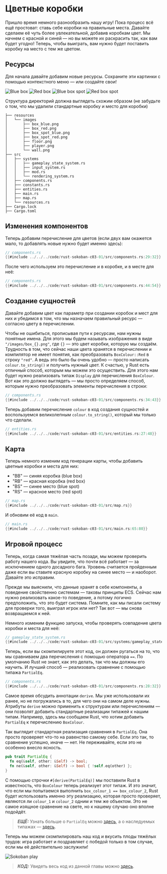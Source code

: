 # Цветные коробки

Пришло время немного разнообразить нашу игру! Пока процесс всё ещё простоват: ставь себе коробки на правильные места. Давайте сделаем её чуть более увлекательной, добавив коробкам цвет. Мы начнем с красной и синей — но вы можете их раскрасить так, как вам будет угодно! Теперь, чтобы выиграть, вам нужно будет поставить коробку на место с тем же цветом.

## Ресурсы

Для начала давайте добавим новые ресурсы. Сохраните эти картинки с помощью контекстного меню — или создайте свои!

![Blue box](./images/box_blue.png) ![Red box](./images/box_red.png) ![Blue box spot](./images/box_spot_blue.png) ![Red box spot](./images/box_spot_red.png)

Структура директорий должна выглядеть схожим образом (не забудьте о том, что мы удалили стандартные коробку и место для коробки)

```
├── resources
│   └── images
│       ├── box_blue.png
│       ├── box_red.png
│       ├── box_spot_blue.png
│       ├── box_spot_red.png
│       ├── floor.png
│       ├── player.png
│       └── wall.png
├── src
│   ├── systems
│   │   ├── gameplay_state_system.rs
│   │   ├── input_system.rs
│   │   ├── mod.rs
│   │   └── rendering_system.rs
│   ├── components.rs
│   ├── constants.rs
│   ├── entities.rs
│   ├── main.rs
│   ├── map.rs
│   └── resources.rs
├── Cargo.lock
├── Cargo.toml
```

## Изменения компонентов

Теперь добавим перечисление для цветов (если двух вам окажется мало, то добавлять новые нужно будет именно здесь):

```rust
// components.rs
{{#include ../../../code/rust-sokoban-c03-01/src/components.rs:29:32}}
```

После чего используем это перечисление и в коробке, и в месте для неё:

```rust
// components.rs
{{#include ../../../code/rust-sokoban-c03-01/src/components.rs:44:54}}
```

## Создание сущностей

Давайте добавим цвет как параметр при создании коробок и мест для них и убедимся в том, что мы назначаем правильный ресурс — согласно цвету в перечислении.

Чтобы не ошибиться, прописывая пути к ресурсам, нам нужны понятные имена. Для этого мы будем называть изображения в виде `"/images/box_{}.png"`, где `{}` — это цвет коробки, которую мы создаём. Трудность в том, что сейчас наши цвета хранятся в перечислении и компилятор не имеет понятия, как преобразовать `BoxColour::Red` в строку `"red"`. А ведь это было бы очень удобно — просто написать `colour.to_string()` и получить нужный цвет. К счастью, у Rust есть отличный способ, которым мы можем это осуществить. Для этого нам будет нужно реализовать типаж `Display` для перечисления `BoxColour`. Вот как это должно выглядеть — мы просто определяем способ, которым нужно преобразовать элементы перечисления в строки:

```rust
// components.rs
{{#include ../../../code/rust-sokoban-c03-01/src/components.rs:34:43}}
```

Теперь добавим перечисление `colour` в код создания сущностей и воспользуемся великолепным `colour.to_string()`, который мы только что сделали.

```rust
// entities.rs
{{#include ../../../code/rust-sokoban-c03-01/src/entities.rs:27:48}}
```

## Карта

Теперь немного изменим код генерации карты, чтобы добавить цветные коробки и места для них:

- "BB" — синяя коробка (blue box)
- "RB" — красная коробка (red box)
- "BS" — синее место (blue spot)
- "RS" — красное место (red spot)

```rust
// map.rs
{{#include ../../../code/rust-sokoban-c03-01/src/map.rs}}
```

И обновим её код в `main`.

```rust
// main.rs
{{#include ../../../code/rust-sokoban-c03-01/src/main.rs:65:80}}
```

## Игровой процесс

Теперь, когда самая тяжёлая часть позади, мы можем проверить работу нашего кода. Вы увидите, что почти всё работает — за исключением одного досадного бага. Уровень считается пройденным даже если вы ставите красную коробку на синее место — и наоборот. Давайте это исправим.

Прежде мы выяснили, что данные хранят в себе компоненты, а поведение свойственно системам — таковы принципы ECS. Сейчас нам нужно реализовать какое-то поведение, а потому логично предположить, что это будет система. Помните, как мы писали систему для проверки того, выиграл игрок или нет? Так вот — мы снова возвращаемся к ней.

Немного изменим функцию запуска, чтобы проверять совпадение цвета коробки и места для неё:

```rust
// gameplay_state_system.rs
{{#include ../../../code/rust-sokoban-c03-01/src/systems/gameplay_state_system.rs:20:52}}
```

Теперь, если вы скомпилируете этот код, он должен ругаться на то, что мы сравниваем два перечисления с помощью оператора `==`. По умолчанию Rust не знает, как это делать, так что мы должны его научить. И лучший способ — реализовать сравнение с помощью типажа `PartialEq`.

```rust
// components.rs
{{#include ../../../code/rust-sokoban-c03-01/src/components.rs:28:32}}
```

Самое время обсудить аннотации `derive`. Мы уже использовали их ранее, но не погружались в то, для чего они на самом деле нужны. Атрибуты `derive` можно применить к структурам или перечислениям — они позволят добавить стандартные реализации типажей к нашим типам. Например, здесь мы сообщаем Rust, что хотим добавить `PartialEq` к перечислению `BoxColour`.

Так выглядит стандартная реализация сравнения в `PartialEq`. Она просто проверяет что-то на равенство самому себе. Если это так, то сравнение успешно, иначе — нет. Не переживайте, если это не особенно внесло ясность.

```rust
pub trait PartialEq {
  fn eq(&self, other: &Self) -> bool;
  fn ne(&self, other: &Self) -> bool { !self.eq(other) };
}
```

С помощью строчки `#[derive(PartialEq)]` мы поставили Rust в известность, что `BoxColour` теперь реализует этот типаж. И это значит, что если мы попытаемся выполнить `box_colour_1 == box_colour_2`, Rust будет использовать именно эту реализацию, которая просто проверяет, являются ли `colour_1` и `colour_2` одним и тем же объектом. Это не самое изящное сравнение на свете, но к нашему случаю оно вполне подойдёт.

> ***ЕЩЁ:*** Узнать больше о `PartialEq` можно [здесь](https://doc.rust-lang.org/std/cmp/trait.PartialEq.html), а о наследуемых типажах — [здесь](https://doc.rust-lang.org/book/appendix-03-derivable-traits.html).

Теперь мы можем скомпилировать наш код и вкусить плоды тяжёлых трудов: игра работает и поздравляет с победой только в том случае, если мы её действительно заслужили!

![Sokoban play](./images/colours.gif)

> ***КОД:*** Увидеть весь код из данной главы можно [здесь](https://github.com/iolivia/rust-sokoban/tree/master/code/rust-sokoban-c03-01).
